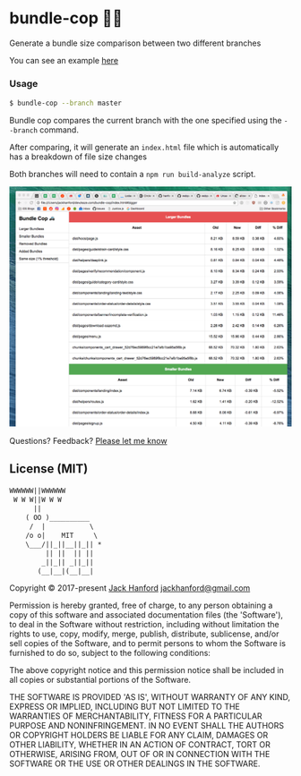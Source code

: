 # bundle-cop 👮‍♀️

Generate a bundle size comparison between two different branches

You can see an example [here](https://bundle-cop-dbgxvwjdtx.now.sh/)

### Usage
```sh
$ bundle-cop --branch master
```

Bundle cop compares the current branch with the one specified using the `--branch` command.

After comparing, it will generate an `index.html` file which is automatically has a breakdown of file size changes

Both branches will need to contain a `npm run build-analyze` script.

![preview](https://github.com/hanford/bundle-cop/blob/master/preview.png)

Questions? Feedback? [Please let me know](https://github.com/hanford/bundle-cop/issues/new)

## License (MIT)

```
WWWWWW||WWWWWW
 W W W||W W W
      ||
    ( OO )__________
     /  |           \
    /o o|    MIT     \
    \___/||_||__||_|| *
         || ||  || ||
        _||_|| _||_||
       (__|__|(__|__|
```
Copyright © 2017-present [Jack Hanford](http://jackhanford.com) jackhanford@gmail.com

Permission is hereby granted, free of charge, to any person obtaining a copy of this software and associated documentation files (the 'Software'), to deal in the Software without restriction, including without limitation the rights to use, copy, modify, merge, publish, distribute, sublicense, and/or sell copies of the Software, and to permit persons to whom the Software is furnished to do so, subject to the following conditions:

The above copyright notice and this permission notice shall be included in all copies or substantial portions of the Software.

THE SOFTWARE IS PROVIDED 'AS IS', WITHOUT WARRANTY OF ANY KIND, EXPRESS OR IMPLIED, INCLUDING BUT NOT LIMITED TO THE WARRANTIES OF MERCHANTABILITY, FITNESS FOR A PARTICULAR PURPOSE AND NONINFRINGEMENT. IN NO EVENT SHALL THE AUTHORS OR COPYRIGHT HOLDERS BE LIABLE FOR ANY CLAIM, DAMAGES OR OTHER LIABILITY, WHETHER IN AN ACTION OF CONTRACT, TORT OR OTHERWISE, ARISING FROM, OUT OF OR IN CONNECTION WITH THE SOFTWARE OR THE USE OR OTHER DEALINGS IN THE SOFTWARE.

